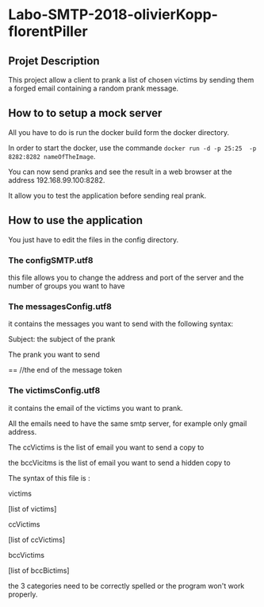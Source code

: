 # Labo-SMTP-2018-olivierKopp-florentPiller

## Projet Description 

This project allow a client to prank a list of chosen victims by sending them a forged email containing a random prank message.

## How to to setup a mock server

All you have to do is run the docker build form the docker directory. 

In order to start the docker, use the commande `docker run -d -p 25:25  -p 8282:8282 nameOfTheImage`. 

You can now send pranks and see the result in a web browser at the address 192.168.99.100:8282. 

It allow you to test the application before sending real prank. 

## How to use the application 

You just have to edit the files in the config directory. 

### The configSMTP.utf8 

this file allows you to change the address and port of the server and the number of groups you want to have 

### The messagesConfig.utf8 

it contains the messages you want to send with the following syntax: 

Subject: the subject of the prank 

The prank you want to send 

== //the end of the message token 

### The victimsConfig.utf8 

it contains the email of the victims you want to prank. 

All the emails need to have the same smtp server, for example only gmail address. 

The ccVictims is the list of email you want to send a copy to 

the bccVicitms is the list of email you want to send a hidden copy to  

The syntax of this file is : 

victims 

[list of victims] 

ccVictims 

[list of ccVictims] 

bccVictims 

[list of bccBictims] 

the 3 categories need to be correctly spelled or the program won't work properly. 


